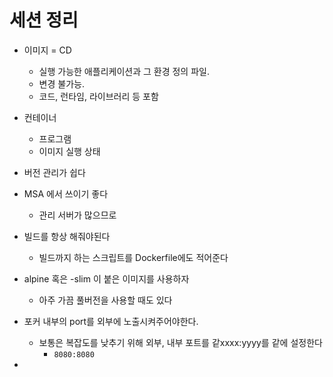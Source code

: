 # 세션 정리
- 이미지 = CD
	- 실행 가능한 애플리케이션과 그 환경 정의 파일.
	- 변경 불가능.
	- 코드, 런타임, 라이브러리 등 포함
- 컨테이너
	- 프로그램
	- 이미지 실행 상태
- 버전 관리가 쉽다
- MSA 에서 쓰이기 좋다
	- 관리 서버가 많으므로

- 빌드를 항상 해줘야된다
	- 빌드까지 하는 스크립트를 Dockerfile에도 적어준다
- alpine 혹은 -slim 이 붙은 이미지를 사용하자
	- 아주 가끔 풀버전을 사용할 때도 있다
- 포커 내부의 port를 외부에 노출시켜주어야한다.
	- 보통은 복잡도를 낮추기 위해 외부, 내부 포트를 같xxxx:yyyy를 같에 설정한다
		- `8080:8080`
- 